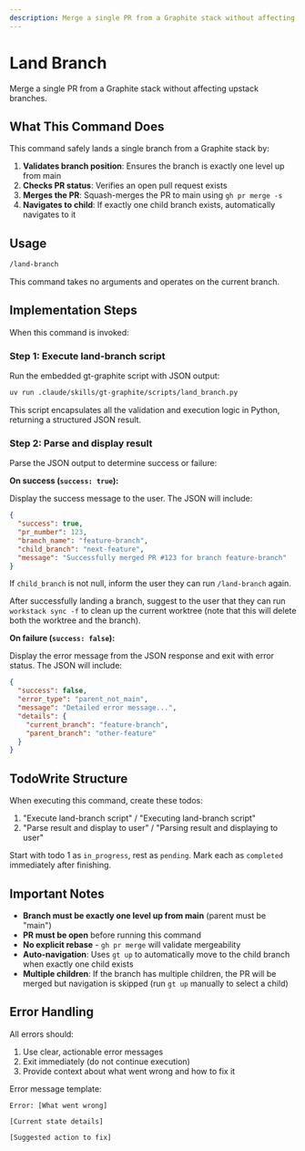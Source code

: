 ```yaml
---
description: Merge a single PR from a Graphite stack without affecting upstack branches
---
```


# Land Branch

Merge a single PR from a Graphite stack without affecting upstack branches.

## What This Command Does

This command safely lands a single branch from a Graphite stack by:

1. **Validates branch position**: Ensures the branch is exactly one level up from main
2. **Checks PR status**: Verifies an open pull request exists
3. **Merges the PR**: Squash-merges the PR to main using `gh pr merge -s`
4. **Navigates to child**: If exactly one child branch exists, automatically navigates to it

## Usage

```bash
/land-branch
```

This command takes no arguments and operates on the current branch.

## Implementation Steps

When this command is invoked:

### Step 1: Execute land-branch script

Run the embedded gt-graphite script with JSON output:

```bash
uv run .claude/skills/gt-graphite/scripts/land_branch.py
```

This script encapsulates all the validation and execution logic in Python, returning a structured JSON result.

### Step 2: Parse and display result

Parse the JSON output to determine success or failure:

**On success (`success: true`):**

Display the success message to the user. The JSON will include:

```json
{
  "success": true,
  "pr_number": 123,
  "branch_name": "feature-branch",
  "child_branch": "next-feature",
  "message": "Successfully merged PR #123 for branch feature-branch"
}
```

If `child_branch` is not null, inform the user they can run `/land-branch` again.

After successfully landing a branch, suggest to the user that they can run `workstack sync -f` to clean up the current worktree (note that this will delete both the worktree and the branch).

**On failure (`success: false`):**

Display the error message from the JSON response and exit with error status. The JSON will include:

```json
{
  "success": false,
  "error_type": "parent_not_main",
  "message": "Detailed error message...",
  "details": {
    "current_branch": "feature-branch",
    "parent_branch": "other-feature"
  }
}
```

## TodoWrite Structure

When executing this command, create these todos:

1. "Execute land-branch script" / "Executing land-branch script"
2. "Parse result and display to user" / "Parsing result and displaying to user"

Start with todo 1 as `in_progress`, rest as `pending`. Mark each as `completed` immediately after finishing.

## Important Notes

- **Branch must be exactly one level up from main** (parent must be "main")
- **PR must be open** before running this command
- **No explicit rebase** - `gh pr merge` will validate mergeability
- **Auto-navigation**: Uses `gt up` to automatically move to the child branch when exactly one child exists
- **Multiple children**: If the branch has multiple children, the PR will be merged but navigation is skipped (run `gt up` manually to select a child)

## Error Handling

All errors should:

1. Use clear, actionable error messages
2. Exit immediately (do not continue execution)
3. Provide context about what went wrong and how to fix it

Error message template:

```
Error: [What went wrong]

[Current state details]

[Suggested action to fix]
```
